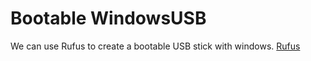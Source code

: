 
# Bootable WindowsUSB
We can use Rufus to create a bootable USB stick with windows.
[Rufus](https://rufus.ie/de/)
